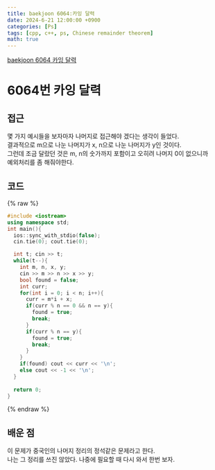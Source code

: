 ```yaml
---
title: baekjoon 6064:카잉 달력
date: 2024-6-21 12:00:00 +0900
categories: [Ps]
tags: [cpp, c++, ps, Chinese remainder theorem]
math: true
---
```


[baekjoon 6064 카잉 달력](https://www.acmicpc.net/problem/6064)

# 6064번 카잉 달력

## 접근
몇 가지 예시들을 보자마자 나머지로 접근해야 겠다는 생각이 들었다.  
결과적으로 m으로 나눈 나머지가 x, n으로 나눈 나머지가 y인 것이다.  
그런데 조금 달랐던 것은 m, n의 숫가까지 포함이고 오히려 나머지 0이 없으니까  
예외처리를 좀 해줘야한다.

## 코드
{% raw %}
```cpp
#include <iostream>
using namespace std;
int main(){
  ios::sync_with_stdio(false);
  cin.tie(0); cout.tie(0);

  int t; cin >> t;
  while(t--){
    int m, n, x, y;
    cin >> m >> n >> x >> y;
    bool found = false;
    int curr;
    for(int i = 0; i < n; i++){
      curr = m*i + x;
      if(curr % n == 0 && n == y){
        found = true;
        break;
      }
      if(curr % n == y){
        found = true;
        break;
      }
    }
    if(found) cout << curr << '\n';
    else cout << -1 << '\n';
  }
  
  return 0;
}
```
{% endraw %}
 

## 배운 점
이 문제가 중국인의 나머지 정리의 정석같은 문제라고 한다.  
나는 그 정리를 쓰진 않았다. 나중에 필요할 때 다시 와서 한번 보자.

